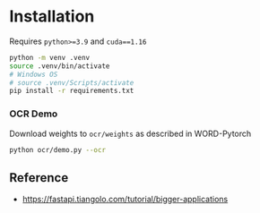 # Installation

Requires `python>=3.9` and `cuda==1.16`

```bash
python -m venv .venv
source .venv/bin/activate
# Windows OS
# source .venv/Scripts/activate
pip install -r requirements.txt
```

### OCR Demo

Download weights to `ocr/weights` as described in WORD-Pytorch

```bash
python ocr/demo.py --ocr
```

## Reference

- https://fastapi.tiangolo.com/tutorial/bigger-applications

